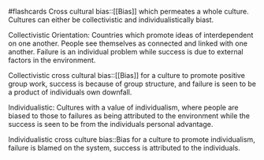 #flashcards 
Cross cultural bias::[[Bias]] which permeates a whole culture. Cultures can either be collectivistic and individualistically biast.
<!--SR:!2023-11-08,4,272-->

Collectivistic Orientation: Countries which promote ideas of interdependent on one another. People see themselves as connected and linked with one another. Failure is an individual problem while success is due to external factors in the environment. 

Collectivistic cross cultural bias::[[Bias]] for a culture to promote positive group work, success is because of group structure, and failure is seen to be a product of individuals own downfall.
<!--SR:!2023-11-08,4,270-->

Individualistic: Cultures with a value of individualism, where people are biased to those to failures as being attributed to the environment while the success is seen to be from the individuals personal advantage.

Individualistic cross culture bias::Bias for a culture to promote individualism, failure is blamed on the system, success is attributed to the individuals.
<!--SR:!2023-11-08,4,272-->